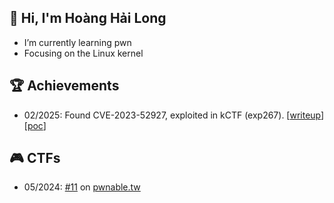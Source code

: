 ## 👋 Hi, I'm Hoàng Hải Long
- I’m currently learning pwn
- Focusing on the Linux kernel

## 🏆 Achievements
- 02/2025: Found CVE-2023-52927, exploited in kCTF (exp267). [[writeup](https://seadragnol.github.io/posts/CVE-2023-52927/)] [[poc](https://github.com/seadragnol/CVE-2023-52927)]

## 🎮 CTFs
- 05/2024: [#11](https://pwnable.tw/user/34817) on [pwnable.tw](https://pwnable.tw/user/rank)
<!--
<a href=#><img src="contributions.svg"></a>

![](https://komarev.com/ghpvc/?username=hoanghailongvn&color=brightgreen)

**seadragnol/seadragnol** is a ✨ _special_ ✨ repository because its `README.md` (this file) appears on your GitHub profile.

Here are some ideas to get you started:

- 🔭 I’m currently working on ...
- 🌱 I’m currently learning ...
- 👯 I’m looking to collaborate on ...
- 🤔 I’m looking for help with ...
- 💬 Ask me about ...
- 📫 How to reach me: ...
- 😄 Pronouns: ...
- ⚡ Fun fact: ...
-->

